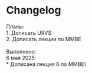 # Changelog

Планы: \
1\. Дописать URVS\
2\. Дописать лекции по ММВЕ\
\
Выполнено:\
6 мая 2025:\
\* Дописана лекция 6 по ММВЕ\
